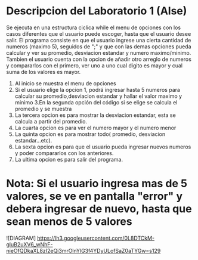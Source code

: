 # Descripcion del Laboratorio 1 (Alse)


Se ejecuta en una estructura ciclica while el menu de opciones con los casos diferentes que el usuario puede escoger, hasta que el usuario desee salir. El programa consiste en que el usuario ingrese una cierta cantidad de numeros (maximo 5), seguidos de ";" y que con las demas opciones pueda calcular y ver su promedio, desviacion estandar y numero maximo/minimo. Tambien el usuario cuenta con la opcion de añadir otro arreglo de numeros y compararlos con el primero, ver uno a uno cual digito es mayor y cual suma de los valores es mayor.

1. Al inicio se muestra el menu de opciones 
2. Si el usuario elige la opcion 1, podrá ingresar hasta 5 numeros para calcular su promedio,desviacion estandar y hallar el valor maximo y minimo
3.En la segunda opción del código si se elige se calcula el promedio y se muestra
4. La tercera opcion es para mostrar la desviacion estandar, esta se calcula a partir del promedio.
5. La cuarta opcion es para ver el numero mayor y el numero menor
6. La quinta opcion es para mostrar todo( promedio, desviacion estandar...etc).
7. La sexta opcion es para que el usuario pueda ingresar nuevos numeros y poder compararlos con los anteriores.
8. La ultima opcion es para salir del programa.

# Nota: Si el usuario ingresa mas de 5 valores, se ve en pantalla "error" y debera ingresar de nuevo, hasta que sean menos de 5 valores
![DIAGRAM] https://lh3.googleusercontent.com/0L8DTCkM-gluB2uXV6_wNhF-nieOfQDkaXL8zI2eQi3mrOlnYlG3f4YDyULofSaZ0aTYGw=s129




